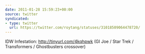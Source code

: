 ```yaml
---
date: 2011-01-28 15:59:23+00:00
source: twitter
syndicated:
- type: twitter
  url: https://twitter.com/roytang/statuses/31018509064478720/
---
```


IDW Infestation: http://tinyurl.com/4kqhpwk (GI Joe / Star Trek / Transformers / Ghostbusters crossover)